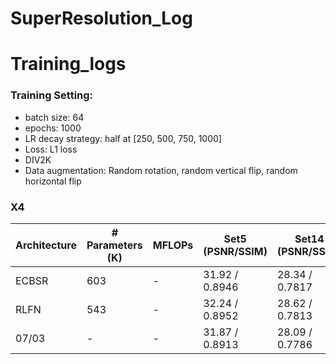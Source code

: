 # SuperResolution_Log
 
# Training_logs

### Training Setting:

- batch size: 64
- epochs: 1000
- LR decay strategy: half at [250, 500, 750, 1000]
- Loss: L1 loss
- DIV2K
- Data augmentation: Random rotation, random vertical flip, random horizontal flip

### X4
| Architecture      | # Parameters (K) | MFLOPs | Set5 (PSNR/SSIM) | Set14 (PSNR/SSIM) | B100 (PSNR/SSIM) | Urban100 (PSNR/SSIM) |
| ----------------- | ------------ | ------ | -------------------------- | -------------------------- | -------------------------- | -------------------------- |
| ECBSR | 603 | - | 31.92 / 0.8946 | 28.34 / 0.7817 | 27.48 / 0.7393 | 25.81 / 0.7773 |
| RLFN | 543 | - | 32.24 / 0.8952 | 28.62 / 0.7813 | 27.60 / 0.7364 | 26.17 / 0.7877 |
| 07/03 | - | - | 31.87 / 0.8913 | 28.09 / 0.7786 | 27.50 / 0.7338 | 25.76 / 0.7764 |